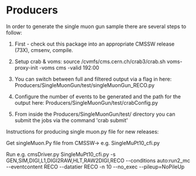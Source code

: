 # Producers

In order to generate the single muon gun sample there are several steps to follow:

1) First - check out this package into an appropriate CMSSW release (73X), cmsenv, compile.

2) Setup crab & voms: 
source /cvmfs/cms.cern.ch/crab3/crab.sh 
voms-proxy-init -voms cms -valid 192:00

3) You can switch between full and filtered output via a flag in here:
Producers/SingleMuonGun/test/singleMuonGun_RECO.py

4) Configure the number of events to be generated and the path for the output here:
Producers/SingleMuonGun/test/crabConfig.py

5) From inside the Producers/SingleMuonGun/test/ directory you can submit the jobs via the command 'crab submit'


Instructions for producing single muon.py file for new releases:

Get singleMuon.Py file from CMSSW-> e.g. SingleMuPt10_cfi.py

Run e.g. cmsDriver.py SingleMuPt10_cfi.py -s GEN,SIM,DIGI,L1,DIGI2RAW,HLT,RAW2DIGI,RECO --conditions auto:run2_mc --eventcontent RECO --datatier RECO -n 10 --no_exec --pileup=NoPileUp

